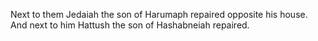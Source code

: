Next to them Jedaiah the son of Harumaph repaired opposite his house. And next to him Hattush the son of Hashabneiah repaired.
